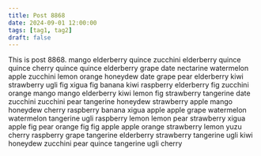 ```yaml
---
title: Post 8868
date: 2024-09-01 12:00:00
tags: [tag1, tag2]
draft: false
---
```

This is post 8868.
mango
elderberry
quince
zucchini
elderberry
quince
quince
cherry
quince
quince
elderberry
grape
date
nectarine
watermelon
apple
zucchini
lemon
orange
honeydew
date
grape
pear
elderberry
kiwi
strawberry
ugli
fig
xigua
fig
banana
kiwi
raspberry
elderberry
fig
zucchini
orange
mango
mango
elderberry
kiwi
lemon
fig
strawberry
tangerine
date
zucchini
zucchini
pear
tangerine
honeydew
strawberry
apple
mango
honeydew
cherry
raspberry
banana
xigua
apple
apple
grape
watermelon
watermelon
tangerine
ugli
raspberry
lemon
lemon
pear
strawberry
xigua
apple
fig
pear
orange
fig
fig
apple
apple
orange
strawberry
lemon
yuzu
cherry
raspberry
grape
tangerine
elderberry
strawberry
tangerine
ugli
kiwi
honeydew
zucchini
pear
quince
tangerine
ugli
cherry
